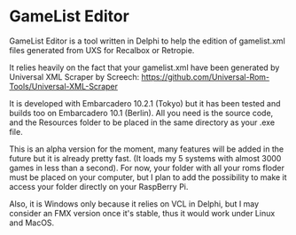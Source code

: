 # GameList Editor
GameList Editor is a tool written in Delphi to help the edition of gamelist.xml files generated from UXS for Recalbox or Retropie.

It relies heavily on the fact that your gamelist.xml have been generated by Universal XML Scraper by Screech:
https://github.com/Universal-Rom-Tools/Universal-XML-Scraper

It is developed with Embarcadero 10.2.1 (Tokyo) but it has been tested and builds too on Embarcadero 10.1 (Berlin).
All you need is the source code, and the Resources folder to be placed in the same directory as your .exe file.

This is an alpha version for the moment, many features will be added in the future but it is already pretty fast.
(It loads my 5 systems with almost 3000 games in less than a second).
For now, your folder with all your roms floder must be placed on your computer, but I plan to add the possibility to make it access your folder directly on your RaspBerry Pi.

Also, it is Windows only because it relies on VCL in Delphi, but I may consider an FMX version once it's stable, thus it would work under Linux and MacOS.
